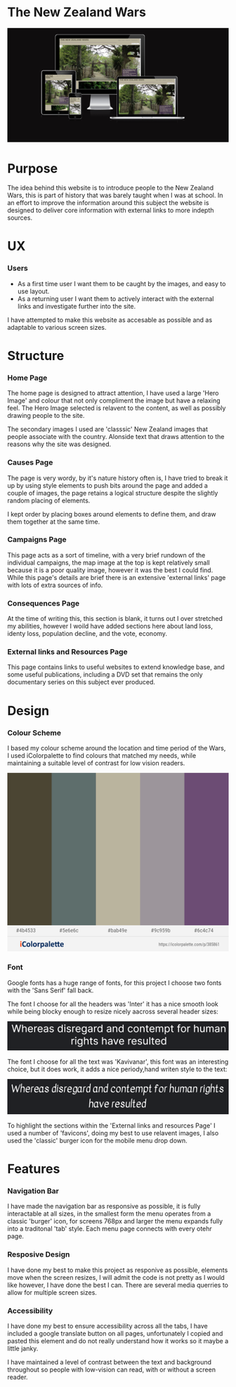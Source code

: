 # The New Zealand Wars

![Screenshot of website as a responsive item.](/assets/images/readme/responsiveimage.png)

# Purpose

The idea behind this website is to introduce people to the New Zealand Wars, this is part of history that was barely taught when I was at school.
In an effort to improve the information around this subject the website is designed to deliver core information with external links to more indepth sources.

# UX
### Users

 - As a first time user I want them to be caught by the images, and easy to use layout.
 - As a returning user I want them to actively interact with the external links and investigate further into the site.

I have attempted to make this website as accesable as possible and as adaptable to various screen sizes.

# Structure
### Home Page

The home page is designed to attract attention, I have used a large 'Hero Image' and colour that not only compliment the image but have a relaxing feel.  The Hero Image selected is relavent to the content, as well as possibly drawing people to the site.

The secondary images I used are 'classsic' New Zealand images that people associate with the country. Alonside text that draws attention to the reasons why the site was designed.

### Causes Page

The page is very wordy, by it's nature history often is, I have tried to break it up by using style elements to push bits around the page and added a couple of images, the page retains a logical structure despite the slightly random placing of elements.

I kept order by placing boxes around elements to define them, and draw them together at the same time.

### Campaigns Page

This page acts as a sort of timeline, with a very brief rundown of the individual campaigns, the map image at the top is kept relatively small because it is a poor quality image, however it was the best I could find.  While this page's details are brief there is an extensive 'external links' page with lots of extra sources of info.

### Consequences Page

At the time of writing this, this section is blank, it turns out I over stretched my abilities, however I woild have added sections here about land loss, identy loss, population decline, and the vote, economy.

### External links and Resources Page

This page contains links to useful websites to extend knowledge base, and some useful publications, including a DVD set that remains the only documentary series on this subject ever produced.

# Design

### Colour Scheme

I based my colour scheme around the location and time period of the Wars, I used iColorpalette to find colours that matched my needs, while maintaining a suitable level of contrast for low vision readers.

![Colour Palatte used through out website.](/assets/images/readme/colorpalette.png)

### Font

Google fonts has a huge range of fonts, for this project I choose two fonts with the 'Sans Serif' fall back.

The font I choose for all the headers was 'Inter' it has a nice smooth look while being blocky enough to resize nicely aacross several header sizes:

![Sample of Inter font.](/assets/images/readme/intersampleimage.png)

The font I choose for all the text was 'Kavivanar', this font was an interesting choice, but it does work, it adds a nice periody,hand writen style to the text:

![Sample of Kavivanar font.](/assets/images/readme/kavivanarsampleimage.png)

To highlight the sections within the 'External links and resources Page' I used a number of 'favicons', doing my best to use relavent images, I also used the 'classic' burger icon for the mobile menu drop down.

# Features

### Navigation Bar

I have made the navigation bar as responsive as possible, it is fully interactable at all sizes, in the smallest form the menu operates from a classic 'burger' icon, for screens 768px and larger the menu expands fully into a traditonal 'tab' style.  Each menu page connects with every otehr page.

### Resposive Design

I have done my best to make this project as responive as possible, elements move when the screen resizes, I will admit the code is not pretty as I would like however, I have done the best I can.  There are several media querries to allow for multiple screen sizes.

### Accessibility

I have done my best to ensure accessibility across all the tabs, I have included a google translate button on all pages, unfortunately I copied and pasted this element and do not really understand how it works so it maybe a little janky.

I have maintained a level of contrast between the text and background throughout so people with low-vision can read, with or without a screen reader.